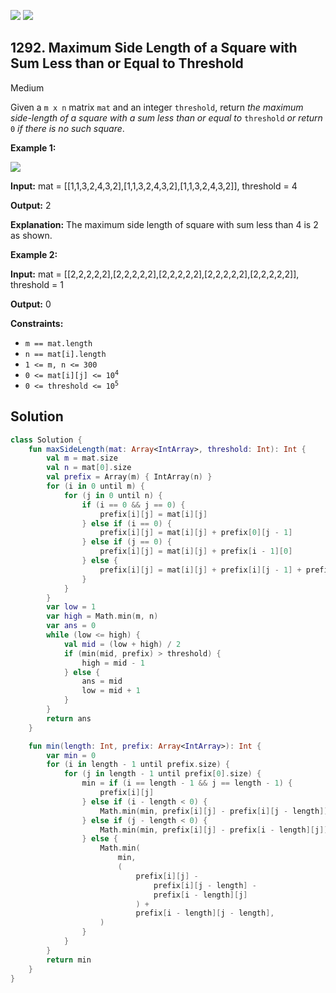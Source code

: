 [![](https://img.shields.io/github/stars/javadev/LeetCode-in-Kotlin?label=Stars&style=flat-square)](https://github.com/javadev/LeetCode-in-Kotlin)
[![](https://img.shields.io/github/forks/javadev/LeetCode-in-Kotlin?label=Fork%20me%20on%20GitHub%20&style=flat-square)](https://github.com/javadev/LeetCode-in-Kotlin/fork)

## 1292\. Maximum Side Length of a Square with Sum Less than or Equal to Threshold

Medium

Given a `m x n` matrix `mat` and an integer `threshold`, return _the maximum side-length of a square with a sum less than or equal to_ `threshold` _or return_ `0` _if there is no such square_.

**Example 1:**

![](https://assets.leetcode.com/uploads/2019/12/05/e1.png)

**Input:** mat = \[\[1,1,3,2,4,3,2],[1,1,3,2,4,3,2],[1,1,3,2,4,3,2]], threshold = 4

**Output:** 2

**Explanation:** The maximum side length of square with sum less than 4 is 2 as shown.

**Example 2:**

**Input:** mat = \[\[2,2,2,2,2],[2,2,2,2,2],[2,2,2,2,2],[2,2,2,2,2],[2,2,2,2,2]], threshold = 1

**Output:** 0

**Constraints:**

*   `m == mat.length`
*   `n == mat[i].length`
*   `1 <= m, n <= 300`
*   <code>0 <= mat[i][j] <= 10<sup>4</sup></code>
*   <code>0 <= threshold <= 10<sup>5</sup></code>

## Solution

```kotlin
class Solution {
    fun maxSideLength(mat: Array<IntArray>, threshold: Int): Int {
        val m = mat.size
        val n = mat[0].size
        val prefix = Array(m) { IntArray(n) }
        for (i in 0 until m) {
            for (j in 0 until n) {
                if (i == 0 && j == 0) {
                    prefix[i][j] = mat[i][j]
                } else if (i == 0) {
                    prefix[i][j] = mat[i][j] + prefix[0][j - 1]
                } else if (j == 0) {
                    prefix[i][j] = mat[i][j] + prefix[i - 1][0]
                } else {
                    prefix[i][j] = mat[i][j] + prefix[i][j - 1] + prefix[i - 1][j] - prefix[i - 1][j - 1]
                }
            }
        }
        var low = 1
        var high = Math.min(m, n)
        var ans = 0
        while (low <= high) {
            val mid = (low + high) / 2
            if (min(mid, prefix) > threshold) {
                high = mid - 1
            } else {
                ans = mid
                low = mid + 1
            }
        }
        return ans
    }

    fun min(length: Int, prefix: Array<IntArray>): Int {
        var min = 0
        for (i in length - 1 until prefix.size) {
            for (j in length - 1 until prefix[0].size) {
                min = if (i == length - 1 && j == length - 1) {
                    prefix[i][j]
                } else if (i - length < 0) {
                    Math.min(min, prefix[i][j] - prefix[i][j - length])
                } else if (j - length < 0) {
                    Math.min(min, prefix[i][j] - prefix[i - length][j])
                } else {
                    Math.min(
                        min,
                        (
                            prefix[i][j] -
                                prefix[i][j - length] -
                                prefix[i - length][j]
                            ) +
                            prefix[i - length][j - length],
                    )
                }
            }
        }
        return min
    }
}
```